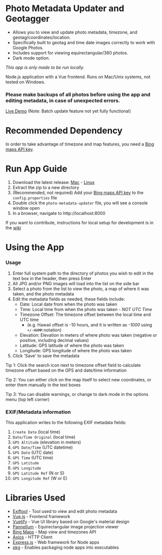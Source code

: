 # Photo Metadata Updater and Geotagger

* Allows you to view and update photo metadata, timezone, and geotag/coordinates/location.
* Specifically built to geotag and time date images correctly to work with Google Photos.
* Includes support for viewing equirectangular/360 photos.
* Dark mode option.

*This app is only made to be run locally.*

Node.js application with a Vue frontend. Runs on Mac/Unix systems, not tested on Windows. 

### Please make backups of all photos before using the app and editing metadata, in case of unexpected errors.

[Live Demo](http://pmu-demo.kylmp.com/) (Note: Batch update feature not yet fully functional)

# Recommended Dependency

In order to take advantage of timezone and map features, you need a [Bing maps API key](https://docs.microsoft.com/en-us/bingmaps/getting-started/bing-maps-dev-center-help/getting-a-bing-maps-key). 

# Run App Guide

1. Download the latest release: [Mac](https://github.com/kylmp/photo-metadata-updater/releases/latest/download/photo-metadata-updater-macos.zip) - [Linux](https://github.com/kylmp/photo-metadata-updater/releases/latest/download/photo-metadata-updater-linux.zip)
2. Extract the zip to a new directory
3. (Recommended, not required) Add your [Bing maps API key](https://docs.microsoft.com/en-us/bingmaps/getting-started/bing-maps-dev-center-help/getting-a-bing-maps-key) to the `config.properties` file
4. Double click the `photo-metadata-updater` file, you will see a console window open
5. In a browser, navigate to http://localhost:8000

If you want to contribute, instructions for local setup for development is in the [wiki](https://github.com/kylmp/photo-metadata-updater/wiki/Local-Setup-(Development))

# Using the App

### Usage
1. Enter full system path to the directory of photos you wish to edit in the text box in the header, then press Enter
2. All JPG and/or PNG images will load into the list on the side bar
3. Select a photo from the list to view the photo, a map of where it was taken, and the photo metadata
4. Edit the metadata fields as needed, these fields include:
    - Date: Local date from when the photo was taken
    - Time: Local time from when the photo was taken - *NOT UTC Time*
    - Timezone Offset: The timezone offset between the local time and UTC time
        * (e.g. Hawaii offset is -10 hours, and it is written as *-1000* using `+/-HHMM` notation)
    - Elevation: Elevation in meters of where photo was taken (negative or positive, including decimal values)
    - Latitude: GPS latitude of where the photo was taken
    - Longitude: GPS longitude of where the photo was taken
6. Click 'Save' to save the metadata

Tip 1: Click the search icon next to timezone offset field to calculate timezone offset based on the GPS and date/time information

Tip 2: You can either click on the map itself to select new coordinates, or enter them manually in the text boxes

Tip 3: You can disable warnings, or change to dark mode in the options menu (top left corner)

### EXIF/Metadata information

This application writes to the following EXIF metadata fields: 

1. `Create Date` (local time)
2. `Date/Time Original` (local time)
3. `GPS Altitude` (elevation in meters)
4. `GPS Date/Time` (UTC datetime)
5. `GPS Date` (UTC date)
6. `GPS Time` (UTC time)
7. `GPS Latitude` 
8. `GPS Longitude`
9. `GPS Latitude Ref` (N or S)
10. `GPS Longitude Ref` (W or E)

# Libraries Used

* [Exiftool](https://exiftool.org/install.html) - Tool used to view and edit photo metadata
* [Vue.js](https://vuejs.org/) - Frontend framework
* [Vuetify](https://vuetifyjs.com/en/) - Vue UI library based on Google's material design
* [Pannellum](https://pannellum.org/) - Equirectangular image projection viewer
* [Bing Maps](https://docs.microsoft.com/en-us/bingmaps/v8-web-control/creating-and-hosting-map-controls/) - Map view and timezones API
* [Axios](https://axios-http.com/docs/intro) - HTTP Client
* [Express.js](https://expressjs.com/) - Web framework for Node apps
* [pkg](https://github.com/vercel/pkg) - Enables packaging node apps into executables

